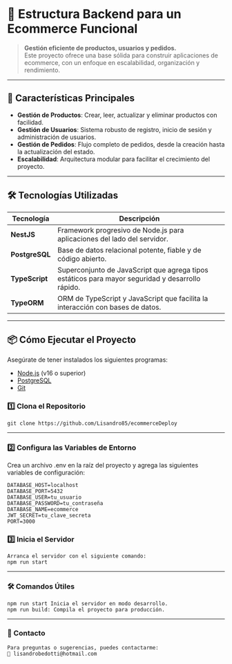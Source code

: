 # 🛒 Estructura Backend para un Ecommerce Funcional  

> **Gestión eficiente de productos, usuarios y pedidos.**  
> Este proyecto ofrece una base sólida para construir aplicaciones de ecommerce, con un enfoque en escalabilidad, organización y rendimiento.

---

## 🚀 **Características Principales**  

- **Gestión de Productos**: Crear, leer, actualizar y eliminar productos con facilidad.  
- **Gestión de Usuarios**: Sistema robusto de registro, inicio de sesión y administración de usuarios.  
- **Gestión de Pedidos**: Flujo completo de pedidos, desde la creación hasta la actualización del estado.  
- **Escalabilidad**: Arquitectura modular para facilitar el crecimiento del proyecto.  

---

## 🛠 **Tecnologías Utilizadas**  

| **Tecnología** | **Descripción** |
|----------------|-----------------|
| **NestJS**     | Framework progresivo de Node.js para aplicaciones del lado del servidor. |
| **PostgreSQL** | Base de datos relacional potente, fiable y de código abierto. |
| **TypeScript** | Superconjunto de JavaScript que agrega tipos estáticos para mayor seguridad y desarrollo rápido. |
| **TypeORM**    | ORM de TypeScript y JavaScript que facilita la interacción con bases de datos. |

---

## 📦 **Cómo Ejecutar el Proyecto**

Asegúrate de tener instalados los siguientes programas:  
- [Node.js](https://nodejs.org/) (v16 o superior)  
- [PostgreSQL](https://www.postgresql.org/)  
- [Git](https://git-scm.com/)  

### 1️⃣ **Clona el Repositorio**
```env
git clone https://github.com/Lisandro85/ecommerceDeploy
```
---

### 2️⃣ Configura las Variables de Entorno
Crea un archivo .env en la raíz del proyecto y agrega las siguientes variables de configuración:

```env
DATABASE_HOST=localhost
DATABASE_PORT=5432
DATABASE_USER=tu_usuario
DATABASE_PASSWORD=tu_contraseña
DATABASE_NAME=ecommerce
JWT_SECRET=tu_clave_secreta
PORT=3000
```

### 3️⃣ Inicia el Servidor
```env
Arranca el servidor con el siguiente comando:
npm run start
```

---

### 🛠️ Comandos Útiles
```env
npm run start Inicia el servidor en modo desarrollo.
npm run build: Compila el proyecto para producción.
```
---

### 📧 Contacto
```env
Para preguntas o sugerencias, puedes contactarme:
📩 lisandrobedotti@hotmail.com
```


